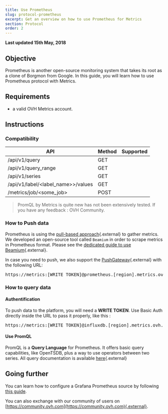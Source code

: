 ```yaml
---
title: Use Prometheus
slug: protocol-prometheus
excerpt: Get an overview on how to use Prometheus for Metrics
section: Protocol
order: 2
---
```


**Last updated 15th May, 2018**

## Objective

Prometheus is another open-source monitoring system that takes its root as a clone of Borgmon from Google. In this guide, you will learn how to use Prometheus protocol with Metrics.

## Requirements

- a valid OVH Metrics account.

## Instructions

### Compatibility

| API    | Method | Supported |
|--------|--------|-----------|
| /api/v1/query | GET   |  <i class="fas fa-check"></i> |
| /api/v1/query_range | GET   |  <i class="fas fa-check"></i> |
| /api/v1/series | GET   |  <i class="fas fa-check"></i> |
| /api/v1/label/&lt;label_name>&gt;/values | GET   |  <i class="fas fa-check"></i> |
| /metrics/job/&lt;some_job&gt; | POST  |  <i class="fas fa-check"></i> |

> PromQL by Metrics is quite new has not been extensively tested. If you have any feedback : OVH Community.

### How to Push data

Prometheus is using the [pull-based approach](https://prometheus.io/docs/introduction/faq/#why-do-you-pull-rather-than-push?){.external} to gather metrics. We developed an open-source tool called `Beamium` in order to scrape metrics in Prometheus format. Please see the [dedicated guide to use Beamium](/docs/usecases/beamium/){.external}.

In case you need to push, we also support the [PushGateway](https://prometheus.io/docs/instrumenting/pushing/){.external} with the following URL:

<pre>https://metrics:[WRITE_TOKEN]@prometheus.[region].metrics.ovh.net</pre>


### How to query data

#### Authentification

To push data to the platform, you will need a **WRITE TOKEN**. Use Basic Auth directly inside the URL to pass it properly, like this :

<pre>https://metrics:[WRITE_TOKEN]@influxdb.[region].metrics.ovh.net</pre>

#### Use PromQL

PromQL is a **Query Language** for Prometheus. It offers basic query capabilities, like OpenTSDB, plus a way to use operators between two series. All query documentation is available [here](https://prometheus.io/docs/prometheus/latest/querying/basics/){.external}


## Going further

You can learn how to configure a Grafana Prometheus source by following [this guide](../start-grafana).

You can also exchange with our community of users on [https://community.ovh.com](https://community.ovh.com){.external}.